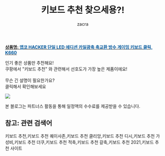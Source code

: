 ﻿---
layout: post
title:  "키보드 추천 찾으세용?!"
author: zacra
categories: [ 아이템 ]
tags: [키보드 추천,키보드 추천 퀘이사존,키보드 추천 클리앙,키보드 추천 디시,키보드 추천 가성비,키보드 추천 더쿠,키보드 추천 적축,키보드 추천 갈축,키보드 추천 2021,키보드 추천 사이트]
image: https://static.coupangcdn.com/image/retail/images/2019/02/28/9/4/1a55c186-89c2-4c94-a4c0-2581d6fd7c5e.jpg 
description: "쿠팡에서 키보드 추천 관련 키워드로 가장 고객 선호도가 높은 제품이랍니다."
rating: 4.5
---

<a href="https://link.coupang.com/re/AFFSDP?lptag=AF8407795&pageKey=154685061&itemId=445967185&vendorItemId=4441206376&traceid=V0-153-590b0fa44ef3c7ed"><b>상품명: <font color='#01579B'>앱코 HACKER 단일 LED 에디션 카일광축 축교환 방수 게이밍 키보드 클릭, K660</font></b></a>

인기 좋은 상품만 추천해요!<br/>
쿠팡에서 "키보드 추천" 와 관련해서 선호도가 가장 높은 제품이에요!<br/><br/>
무슨 긴 설명이 필요한가요?  
클릭해서 확인해보세요


<a href="https://link.coupang.com/re/AFFSDP?lptag=AF8407795&pageKey=154685061&itemId=445967185&vendorItemId=4441206376&traceid=V0-153-590b0fa44ef3c7ed"><img src="https://thumbnail9.coupangcdn.com/thumbnails/remote/q89/image/retail/images/2019/02/28/9/5/2cda71de-f4eb-4ebc-b3d9-69f5dd9868db.jpg"></a> 

본 블로그는 파트너스 활동을 통해 일정액의 수수료를 제공받을 수 있습니다.

## 참고: 관련 검색어    
키보드 추천,키보드 추천 퀘이사존,키보드 추천 클리앙,키보드 추천 디시,키보드 추천 가성비,키보드 추천 더쿠,키보드 추천 적축,키보드 추천 갈축,키보드 추천 2021,키보드 추천 사이트